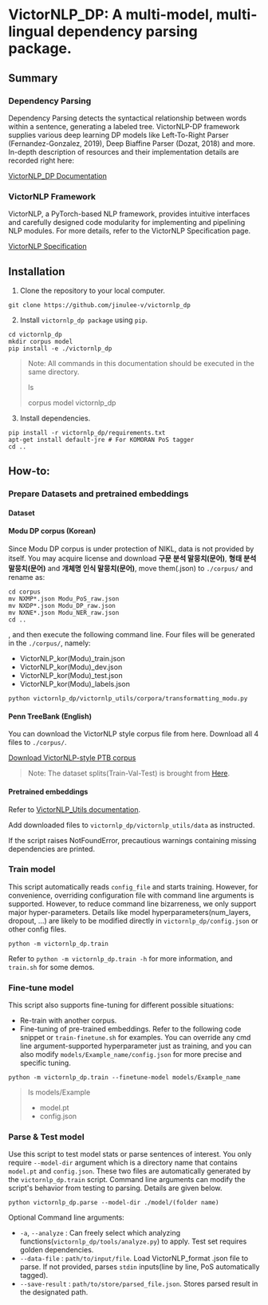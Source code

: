 # VictorNLP_DP: A multi-model, multi-lingual dependency parsing package.

## Summary

### Dependency Parsing

Dependency Parsing detects the syntactical relationship between words within a sentence, generating a labeled tree. VictorNLP-DP framework supplies various deep learning DP models like Left-To-Right Parser (Fernandez-Gonzalez, 2019), Deep Biaffine Parser (Dozat, 2018) and more. In-depth description of resources and their implementation details are recorded right here:

[VictorNLP_DP Documentation](https://www.notion.so/jinulee/VictorNLP_DP-daa5e56b078647eaa6988a6797be0bd5)

### VictorNLP Framework

VictorNLP, a PyTorch-based NLP framework, provides intuitive interfaces and carefully designed code modularity for implementing and pipelining NLP modules. For more details, refer to the VictorNLP Specification page.

[VictorNLP Specification](https://www.notion.so/VictorNLP-Specification-e03ed18b4a034e3baa16f17793781a90)

## Installation

1. Clone the repository to your local computer.
```
git clone https://github.com/jinulee-v/victornlp_dp
```

2. Install `victornlp_dp package` using `pip`.
```
cd victornlp_dp
mkdir corpus model
pip install -e ./victornlp_dp
```

> Note: All commands in this documentation should be executed in the same directory.
> 
> ls 
>
> corpus model victornlp_dp

3. Install dependencies.

```
pip install -r victornlp_dp/requirements.txt
apt-get install default-jre # For KOMORAN PoS tagger
cd ..
```

## How-to:

### Prepare Datasets and pretrained embeddings

#### Dataset

#### Modu DP corpus (Korean)

Since Modu DP corpus is under protection of NIKL, data is not provided by itself. You may acquire license and download **구문 분석 말뭉치(문어)**, **형태 분석 말뭉치(문어)** and **개체명 인식 말뭉치(문어)**, move them(.json) to `./corpus/` and rename as:
```
cd corpus
mv NXMP*.json Modu_PoS_raw.json
mv NXDP*.json Modu_DP_raw.json
mv NXNE*.json Modu_NER_raw.json
cd ..
```
, and then execute the following command line. Four files will be generated in the `./corpus/`, namely:
- VictorNLP_kor(Modu)_train.json
- VictorNLP_kor(Modu)_dev.json
- VictorNLP_kor(Modu)_test.json
- VictorNLP_kor(Modu)_labels.json

```
python victornlp_dp/victornlp_utils/corpora/transformatting_modu.py 
```

#### Penn TreeBank (English)

You can download the VictorNLP style corpus file from here. Download all 4 files to `./corpus/`.

[Download VictorNLP-style PTB corpus](https://drive.google.com/drive/folders/1GV4uaa95kIIx7mIins2Ld-sxdOwLR2xv?usp=sharing)

> Note: The dataset splits(Train-Val-Test) is brought from [Here](https://github.com/KhalilMrini/LAL-Parser).

#### Pretrained embeddings

Refer to [VictorNLP_Utils documentation](https://github.com/jinulee-v/victornlp_dp).

Add downloaded files to `victornlp_dp/victornlp_utils/data` as instructed.

If the script raises NotFoundError, precautious warnings containing missing dependencies are printed.

### Train model

This script automatically reads `config_file` and starts training. However, for convenience, overriding configuration file with command line arguments is supported. However, to reduce command line bizarreness, we only support major hyper-parameters. Details like model hyperparameters(num_layers, dropout, ...) are likely to be modified directly in `victornlp_dp/config.json` or other config files.

```
python -m victornlp_dp.train
```

Refer to `python -m victornlp_dp.train -h` for more information, and `train.sh` for some demos.

### Fine-tune model

This script also supports fine-tuning for different possible situations:
- Re-train with another corpus.
- Fine-tuning of pre-trained embeddings.
Refer to the following code snippet or `train-finetune.sh` for examples. You can override any cmd line argument-supported hyperparameter just as training, and you can also modify `models/Example_name/config.json` for more precise and specific tuning.

```
python -m victornlp_dp.train --finetune-model models/Example_name
```
> ls models/Example
>
> - model.pt
> - config.json

### Parse & Test model

Use this script to test model stats or parse sentences of interest. You only require `--model-dir` argument which is a directory name that contains `model.pt` and `config.json`. These two files are automatically generated by the `victornlp_dp.train` script. Command line arguments can modify the script's behavior from testing to parsing. Details are given below.

```
python victornlp_dp.parse --model-dir ./model/(folder name)
```

Optional Command line arguments:
- `-a`, `--analyze` : Can freely select which analyzing functions(`victornlp_dp/tools/analyze.py`) to apply. Test set requires golden dependencies.
- `--data-file` : `path/to/input/file`. Load VictorNLP_format .json file to parse. If not provided, parses `stdin` inputs(line by line, PoS automatically tagged).
- `--save-result` : `path/to/store/parsed_file.json`. Stores parsed result in the designated path.